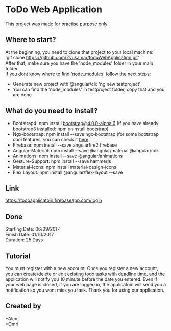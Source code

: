 # ToDo Web Application

This project was made for practise purpose only.

## Where to start?
At the beginning, you need to clone that project to your local machine:<br/>
'git clone https://github.com/Zvukamar/todoWebApplication.git' <br/>
After that, make sure you have the 'node_modules' folder in your main folder. </br>
If you dont know where to find 'node_modules' follow the next steps:
  * Generate new project with @angular/cli: 'ng new testproject'
  * You can find the 'node_modules' in testproject folder, copy that and you are done.

## What do you need to install?

* Bootstrap4: npm install bootstrap@4.0.0-alpha.6 (If you have already bootstrap3 installed: npm uninstall bootstrap)
* Ngx-bootstrap: npm install --save ngx-bootstrap (for some bootstrap cool features, you can check it [here](https://valor-software.com/ngx-bootstrap/index-bs4.html#/)
* Firebase: npm install --save angularfire2 firebase
* Angular-Material: npm install --save @angular/material @angular/cdk
* Animations: npm install --save @angular/animations
* Gesture-Support: npm install --save hammerjs
* Material-Icons: npm install material-design-icons
* Flex Layout: npm install @angular/flex-layout --save

## Link

https://todoapplicatoin.firebaseapp.com/login

## Done

Starting Date: 06/09/2017<br>
Finish Date: 01/10/2017<br>
Duration: 25 Days

## Tutorial

You must register with a new account.
Once you register a new account, you can create/delete or edit existing todo tasks 
with deadline time, and the application will notify you 10 minute before 
the date you entered.
Even if your web page is closed, if you are logged in, the applicatoin will
send you a notification so you wont miss you task.
Thank you for using our application.


## Created by

*Alex<br>
*Omri
